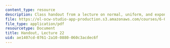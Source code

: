 ```yaml
---
content_type: resource
description: Class handout from a lecture on normal, uniform, and exponential distributions.
file: https://ol-ocw-studio-app-production.s3.amazonaws.com/courses/6-00-introduction-to-computer-science-and-programming-fall-2008/ae1407cd07612a100880060c3acdec6f_lec22.pdf
file_type: application/pdf
resourcetype: Document
title: Handout, Lecture 22
uid: ae1407cd-0761-2a10-0880-060c3acdec6f
---
```

